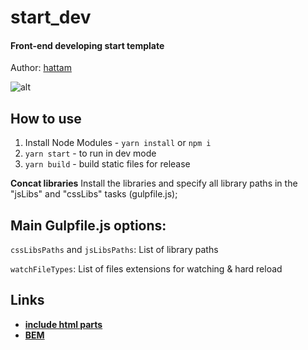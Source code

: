 # start_dev

#### Front-end developing start template

Author: [hattam](https://hattam.ru)

![alt](https://raw.githubusercontent.com/hattamsoyunov/start_dev/master/src/assets./assets/images/start_dev_preview.jpg)

## How to use

1. Install Node Modules - `yarn install` or `npm i`
2. `yarn start` - to run in dev mode
2. `yarn build` - build static files for release

**Concat libraries** Install the libraries and specify all library paths in the "jsLibs" and "cssLibs"
tasks (gulpfile.js);

## Main Gulpfile.js options:

`cssLibsPaths` and `jsLibsPaths`: List of library paths 

`watchFileTypes`: List of files extensions for watching & hard reload

## Links

- **[include html parts](https://www.npmjs.com/package/ssi#supported-instructions)**
- **[BEM](https://en.bem.info/methodology/quick-start/)**
